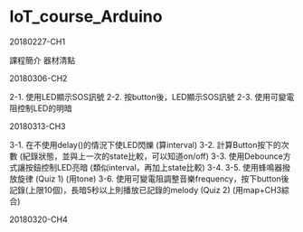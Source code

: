 # IoT_course_Arduino

20180227-CH1

課程簡介 器材清點

20180306-CH2

2-1. 使用LED顯示SOS訊號
2-2. 按button後，LED顯示SOS訊號
2-3. 使用可變電阻控制LED的明暗

20180313-CH3

3-1. 在不使用delay()的情況下使LED閃爍 (算interval)
3-2. 計算Button按下的次數 (紀錄狀態，並與上一次的state比較，可以知道on/off)
3-3. 使用Debounce方式讓按鈕控制LED亮暗 (類似interval，再加上state比較)
3-4. 
3-5. 使用蜂鳴器撥放旋律 (Quiz 1) (用tone)
3-6. 使用可變電阻調整音樂frequency，按下button後記錄(上限10個)，長暗5秒以上則播放已記錄的melody (Quiz 2) (用map+CH3綜合)

20180320-CH4
